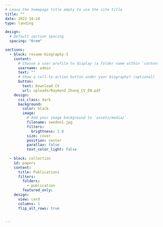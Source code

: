 ```yaml
---
# Leave the homepage title empty to use the site title
title: ""
date: 2022-10-24
type: landing

design:
  # Default section spacing
  spacing: "6rem"

sections:
  - block: resume-biography-3
    content:
      # Choose a user profile to display (a folder name within `content/authors/`)
      username: admin
      text: ""
      # Show a call-to-action button under your biography? (optional)
      button:
        text: Download CV
        url: uploads/Raymond_Zhang_CV_EN.pdf
    design:
      css_class: dark
      background:
        color: black
        image:
          # Add your image background to `assets/media/`.
          filename: sweden1.jpg
          filters:
            brightness: 1.0
          size: cover
          position: center
          parallax: false
          text_color_light: false
        
  - block: collection
    id: papers
    content:
      title: Publications
      filters:
        folders:
          - publication
        featured_only: 
    design:
      view: card
      columns: 1
      flip_alt_rows: true

  
---
```

